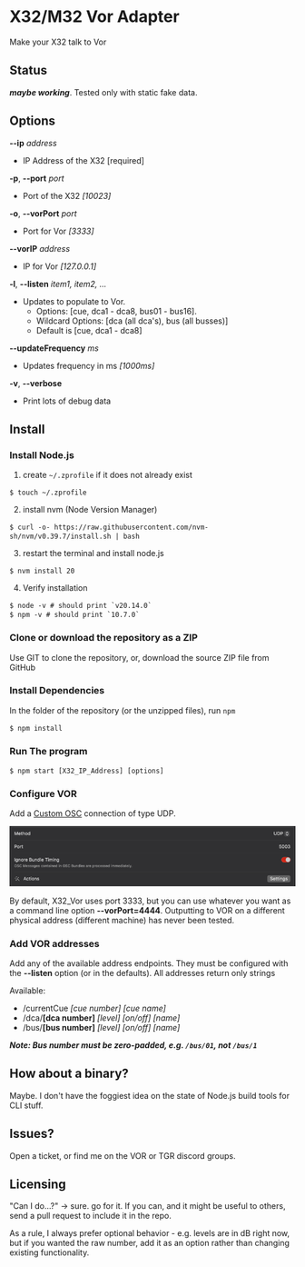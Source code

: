 # X32/M32 Vor Adapter

Make your X32 talk to Vor

## Status

___maybe working___.  Tested only with static fake data.

## Options

__--ip__ _address_

* IP Address of the X32 [required]

__-p__, __--port__ _port_

* Port of the X32 _[10023]_

__-o__, __--vorPort__ _port_

* Port for Vor _[3333]_

__--vorIP__ _address_

* IP for Vor _[127.0.0.1]_

__-l__, __--listen__ _item1, item2, ..._

* Updates to populate to Vor.
  * Options: [cue, dca1 - dca8, bus01 - bus16].
  * Wildcard Options: [dca (all dca's), bus (all busses)]
  * Default is [cue, dca1 - dca8]

__--updateFrequency__ _ms_

* Updates frequency in ms _[1000ms]_

__-v__, __--verbose__

* Print lots of debug data

## Install

### Install Node.js

1. create `~/.zprofile` if it does not already exist

```shell
$ touch ~/.zprofile
```

2. install nvm (Node Version Manager)

```shell
$ curl -o- https://raw.githubusercontent.com/nvm-sh/nvm/v0.39.7/install.sh | bash
```

3. restart the terminal and install node.js

```shell
$ nvm install 20
```

4. Verify installation
```shell
$ node -v # should print `v20.14.0`
$ npm -v # should print `10.7.0`
```

### Clone or download the repository as a ZIP

Use GIT to clone the repository, or, download the source ZIP file from GitHub

### Install Dependencies

In the folder of the repository (or the unzipped files), run `npm`

```shell
$ npm install
```

### Run The program

```shell
$ npm start [X32_IP_Address] [options]
```

### Configure VOR

Add a [Custom OSC](https://docs.getvor.app/vor/settings/connections/show-control/custom-osc) connection of type UDP.

![Options Window](./doc/vorUDP.webp)

By default, X32_Vor uses port 3333, but you can use whatever you want as a command line option __--vorPort=4444__.  Outputting to VOR on a different physical address (different machine) has never been tested.

### Add VOR addresses

Add any of the available address endpoints. They must be configured with the __--listen__ option (or in the defaults).  All addresses return only strings

Available:

* /currentCue _[cue number] [cue name]_
* /dca/__[dca number]__ _[level] [on/off] [name]_
* /bus/__[bus number]__ _[level] [on/off] [name]_

___Note: Bus number must be zero-padded, e.g. `/bus/01`, not `/bus/1`___

## How about a binary?

Maybe. I don't have the foggiest idea on the state of Node.js build tools for CLI stuff.

## Issues?

Open a ticket, or find me on the VOR or TGR discord groups.

## Licensing

"Can I do...?" -> sure. go for it. If you can, and it might be useful to others, send a pull request to include it in the repo.

As a rule, I always prefer optional behavior - e.g. levels are in dB right now, but if you wanted the raw number, add it as an option rather than changing existing functionality.
